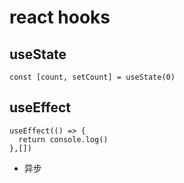# react hooks

## useState
```
const [count, setCount] = useState(0)
```

## useEffect
```
useEffect(() => {
  return console.log()
},[])
```
- 异步

